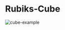 # Rubiks-Cube
![cube-example](https://github.com/okuzucu20/Rubiks-Cube/assets/72814846/1a40c78e-30d5-4d97-aef0-c98a0f2a984c)
